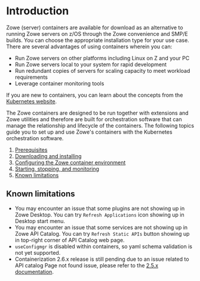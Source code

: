 # Introduction

Zowe (server) containers are available for download as an alternative to running Zowe servers on z/OS through the Zowe convenience and SMP/E builds. You can choose the appropriate installation type for your use case. There are several advantages of using containers wherein you can:

* Run Zowe servers on other platforms including Linux on Z and your PC
* Run Zowe servers local to your system for rapid development
* Run redundant copies of servers for scaling capacity to meet workload requirements
* Leverage container monitoring tools

If you are new to containers, you can learn about the concepts from the [Kubernetes website](https://kubernetes.io/docs/concepts/overview/what-is-kubernetes/).

The Zowe containers are designed to be run together with extensions and Zowe utilities and therefore are built for orchestration software that can manage the relationship and lifecycle of the containers. The following topics guide you to set up and use Zowe's containers with the Kubernetes orchestration software. 

1. [Prerequisites](k8s-prereqs.md)
2. [Downloading and installing](k8s-downloading.md)
3. [Configuring the Zowe container environment](k8s-config.md)
4. [Starting, stopping, and monitoring](k8s-using.md)
5. [Known limitations](#known-limitations)

## Known limitations

- You may encounter an issue that some plugins are not showing up in Zowe Desktop. You can try `Refresh Applications` icon showing up in Desktop start menu.
- You may encounter an issue that some services are not showing up in Zowe API Catalog. You can try `Refresh Static APIs` button showing up in top-right corner of API Catalog web page.
- `useConfigmgr` is disabled within containers, so yaml schema validation is not yet supported.
- Containerization 2.6.x release is still pending due to an issue related to API catalog Page not found issue, please refer to the [2.5.x documentation](../../versioned_docs/version-v2.5.x/user-guide/k8s-introduction.md).









